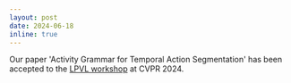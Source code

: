 ```yaml
---
layout: post
date: 2024-06-18
inline: true
---
```

Our paper 'Activity Grammar for Temporal Action Segmentation' has been accepted to the [LPVL workshop](https://sites.google.com/view/lpvl-cvpr2024) at CVPR 2024.
